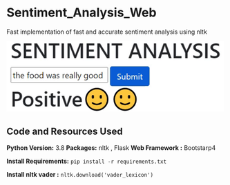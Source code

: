 # Sentiment_Analysis_Web
Fast implementation of fast and accurate sentiment analysis using nltk

![alt Text](https://github.com/meysam810/Sentiment_Analysis_Web/blob/master/images/preview.gif)

## Code and Resources Used 
**Python Version:** 3.8 
**Packages:** nltk , Flask 
**Web  Framework :** Bootstarp4 

**Install Requirements:**  ```pip install -r requirements.txt```

**Install nltk vader :**  ```nltk.download('vader_lexicon')```

